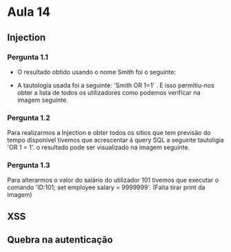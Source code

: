 # Aula 14

## Injection

### Pergunta 1.1

* O resultado obtido usando o nome Smith foi o seguinte:


* A tautologia usada foi a seguinte: 'Smith OR 1=1' . E isso permitiu-nos obter a lista de todos os utilizadores 
como podemos verificar na imagem seguinte.


### Pergunta 1.2

Para realizarmos a Injection e obter todos os sítios que tem previsão do tempo disponível tivemos que acrescentar á query SQL a seguinte 
tautoligia 'OR 1 = 1'. o resultado pode ser visualizado na imagem seguinte.


### Pergunta 1.3

Para alterarmos o valor do salário do utilizador 101 tivemos que executar o comando 'ID:101; set employee salary = 9999999'.
(Falta tirar print da imagem)

## XSS

## Quebra na autenticação
